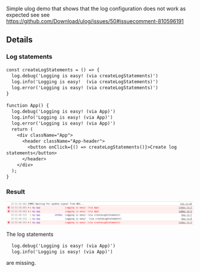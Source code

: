 Simple ulog demo that shows that the log configuration does not work as expected
see see https://github.com/Download/ulog/issues/50#issuecomment-810596191

## Details

### Log statements

```
const createLogStatements = () => {
  log.debug('Logging is easy! (via createLogStatements)')
  log.info('Logging is easy!  (via createLogStatements)')
  log.error('Logging is easy! (via createLogStatements)')
}

function App() {
  log.debug('Logging is easy! (via App)')
  log.info('Logging is easy! (via App)')
  log.error('Logging is easy! (via App)')
  return (
    <div className="App">
      <header className="App-header">
        <button onClick={() => createLogStatements()}>Create log statements</button>
      </header>
    </div>
  );
}
```

### Result

![alt text](./console-output.png)

The log statements

```
  log.debug('Logging is easy! (via App)')
  log.info('Logging is easy! (via App)')
```

are missing.


